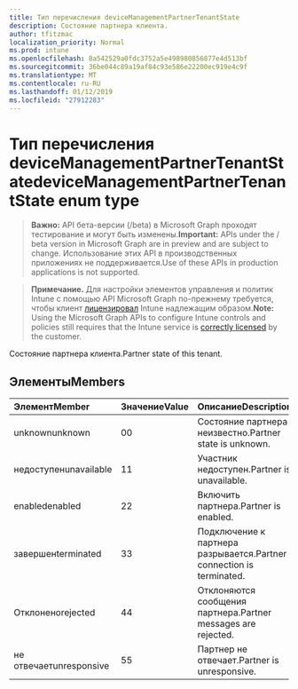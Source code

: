 ```yaml
---
title: Тип перечисления deviceManagementPartnerTenantState
description: Состояние партнера клиента.
author: tfitzmac
localization_priority: Normal
ms.prod: intune
ms.openlocfilehash: 8a542529a0fdc3752a5e498980856877e4d513bf
ms.sourcegitcommit: 36be044c89a19af84c93e586e22200ec919e4c9f
ms.translationtype: MT
ms.contentlocale: ru-RU
ms.lasthandoff: 01/12/2019
ms.locfileid: "27912283"
---
```

# <a name="devicemanagementpartnertenantstate-enum-type"></a><span data-ttu-id="afb3b-103">Тип перечисления deviceManagementPartnerTenantState</span><span class="sxs-lookup"><span data-stu-id="afb3b-103">deviceManagementPartnerTenantState enum type</span></span>

> <span data-ttu-id="afb3b-104">**Важно:** API бета-версии (/beta) в Microsoft Graph проходят тестирование и могут быть изменены.</span><span class="sxs-lookup"><span data-stu-id="afb3b-104">**Important:** APIs under the / beta version in Microsoft Graph are in preview and are subject to change.</span></span> <span data-ttu-id="afb3b-105">Использование этих API в производственных приложениях не поддерживается.</span><span class="sxs-lookup"><span data-stu-id="afb3b-105">Use of these APIs in production applications is not supported.</span></span>

> <span data-ttu-id="afb3b-106">**Примечание.** Для настройки элементов управления и политик Intune с помощью API Microsoft Graph по-прежнему требуется, чтобы клиент [лицензировал](https://go.microsoft.com/fwlink/?linkid=839381) Intune надлежащим образом.</span><span class="sxs-lookup"><span data-stu-id="afb3b-106">**Note:** Using the Microsoft Graph APIs to configure Intune controls and policies still requires that the Intune service is [correctly licensed](https://go.microsoft.com/fwlink/?linkid=839381) by the customer.</span></span>

<span data-ttu-id="afb3b-107">Состояние партнера клиента.</span><span class="sxs-lookup"><span data-stu-id="afb3b-107">Partner state of this tenant.</span></span>
## <a name="members"></a><span data-ttu-id="afb3b-108">Элементы</span><span class="sxs-lookup"><span data-stu-id="afb3b-108">Members</span></span>
|<span data-ttu-id="afb3b-109">Элемент</span><span class="sxs-lookup"><span data-stu-id="afb3b-109">Member</span></span>|<span data-ttu-id="afb3b-110">Значение</span><span class="sxs-lookup"><span data-stu-id="afb3b-110">Value</span></span>|<span data-ttu-id="afb3b-111">Описание</span><span class="sxs-lookup"><span data-stu-id="afb3b-111">Description</span></span>|
|:---|:---|:---|
|<span data-ttu-id="afb3b-112">unknown</span><span class="sxs-lookup"><span data-stu-id="afb3b-112">unknown</span></span>|<span data-ttu-id="afb3b-113">0</span><span class="sxs-lookup"><span data-stu-id="afb3b-113">0</span></span>|<span data-ttu-id="afb3b-114">Состояние партнера неизвестно.</span><span class="sxs-lookup"><span data-stu-id="afb3b-114">Partner state is unknown.</span></span>|
|<span data-ttu-id="afb3b-115">недоступен</span><span class="sxs-lookup"><span data-stu-id="afb3b-115">unavailable</span></span>|<span data-ttu-id="afb3b-116">1</span><span class="sxs-lookup"><span data-stu-id="afb3b-116">1</span></span>|<span data-ttu-id="afb3b-117">Участник недоступен.</span><span class="sxs-lookup"><span data-stu-id="afb3b-117">Partner is unavailable.</span></span>|
|<span data-ttu-id="afb3b-118">enabled</span><span class="sxs-lookup"><span data-stu-id="afb3b-118">enabled</span></span>|<span data-ttu-id="afb3b-119">2</span><span class="sxs-lookup"><span data-stu-id="afb3b-119">2</span></span>|<span data-ttu-id="afb3b-120">Включить партнера.</span><span class="sxs-lookup"><span data-stu-id="afb3b-120">Partner is enabled.</span></span>|
|<span data-ttu-id="afb3b-121">завершен</span><span class="sxs-lookup"><span data-stu-id="afb3b-121">terminated</span></span>|<span data-ttu-id="afb3b-122">3</span><span class="sxs-lookup"><span data-stu-id="afb3b-122">3</span></span>|<span data-ttu-id="afb3b-123">Подключение к партнера разрывается.</span><span class="sxs-lookup"><span data-stu-id="afb3b-123">Partner connection is terminated.</span></span>|
|<span data-ttu-id="afb3b-124">Отклонено</span><span class="sxs-lookup"><span data-stu-id="afb3b-124">rejected</span></span>|<span data-ttu-id="afb3b-125">4</span><span class="sxs-lookup"><span data-stu-id="afb3b-125">4</span></span>|<span data-ttu-id="afb3b-126">Отклоняются сообщения партнера.</span><span class="sxs-lookup"><span data-stu-id="afb3b-126">Partner messages are rejected.</span></span>|
|<span data-ttu-id="afb3b-127">не отвечает</span><span class="sxs-lookup"><span data-stu-id="afb3b-127">unresponsive</span></span>|<span data-ttu-id="afb3b-128">5</span><span class="sxs-lookup"><span data-stu-id="afb3b-128">5</span></span>|<span data-ttu-id="afb3b-129">Партнер не отвечает.</span><span class="sxs-lookup"><span data-stu-id="afb3b-129">Partner is unresponsive.</span></span>|





